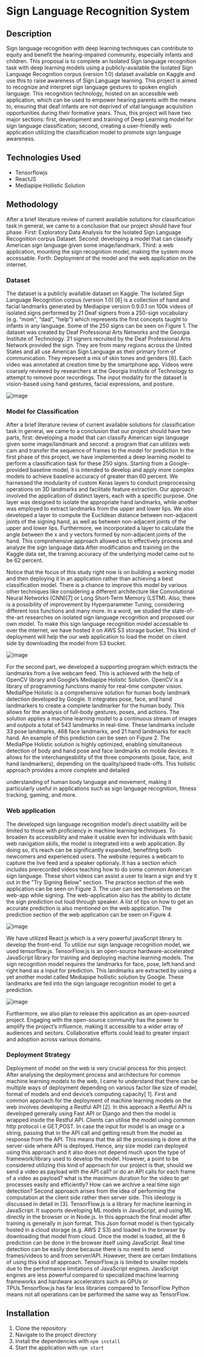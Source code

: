 # Sign Language Recognition System

## Description
Sign language recognition with deep learning techniques can contribute to equity and benefit the
hearing-impaired community, especially infants and children. This proposal is to complete an Isolated
Sign language recognition task with deep learning models using a publicly-available the Isolated
Sign Language Recognition corpus (version 1.0) dataset available on Kaggle and use this to raise
awareness of Sign Language learning. This project is aimed to recognize and interpret sign language
gestures to spoken english language. This recognition technology, hosted on an accessible
web application, which can be used to empower hearing parents with the means to, ensuring that
deaf infants are not deprived of vital language acquisition opportunities during their formative years.
Thus, this project will have two major sections: first, development and training of Deep
Learning model for sign language classification; second, creating a user-friendly web application
utilizing the classification model to promote sign language awareness.

## Technologies Used
- Tensorflowjs
- ReactJS
- Mediapipe Hollistic Solution

## Methodology
After a brief literature review of current available solutions for classification task in general, we came to a conclusion
that our project should have four phase. First: Exploratory Data Analysis for the Isolated Sign Language Recognition
corpus Dataset. Second: developing a model that can classify American sign language given some image/landmark.
Third: a web application, mounting the sign recognition model, making the system more accessable. Forth: Deployment
of the model and the web application on the internet.

### Dataset
The dataset is a publicly available dataset on Kaggle. The Isolated Sign Language Recognition corpus (version 1.0)
[6] is a collection of hand and facial landmarks generated by Mediapipe version 0.9.0.1 on 100k videos of isolated
signs performed by 21 Deaf signers from a 250-sign vocabulary (e.g. “mom", “dad", “help") which represents the first
concepts taught to infants in any language. Some of the 250 signs can be seen on Figure 1. The dataset was created by
Deaf Professional Arts Networks and the Georgia Institute of Technology. 21 signers recruited by the Deaf Professional
Arts Network provided the sign. They are from many regions across the United States and all use American Sign
Language as their primary form of communication. They represent a mix of skin tones and genders [6]. Each video
was annotated at creation time by the smartphone app. Videos were coarsely reviewed by researchers at the Georgia
Institute of Technology to attempt to remove poor recordings. The input modality for the dataset is vision-based using
hand gestures, facial expressions, and posture.


![image](https://github.com/ayushshawnfrost/Sign-Language-Recognition-System/assets/23500476/0e8a5875-5332-4b77-99f4-1f62ea9c05dc)


### Model for Classification
After a brief literature review of current available solutions for classification task in general, we came to a conclusion
that our project should have two parts, first: developing a model that can classify American sign language given some
image/landmark and second: a program that can utilizes web cam and transfer the sequence of frames to the model for
prediction
In the first phase of this project, we have implemented a deep learning model to perform a classification task for these
250 signs. Starting from a Google-provided baseline model, it is intended to develop and apply more complex models
to achieve baseline accuracy of greater than 60 percent.
We harnessed the modularity of custom Keras layers to conduct preprocessing operations on 3D landmarks and facilitate
feature extraction. Our approach involved the application of distinct layers, each with a specific purpose. One layer
was designed to isolate the appropriate hand landmarks, while another was employed to extract landmarks from the
upper and lower lips. We also developed a layer to compute the Euclidean distance between non-adjacent joints of
the signing hand, as well as between non-adjacent joints of the upper and lower lips. Furthermore, we incorporated a
layer to calculate the angle between the x and y vectors formed by non-adjacent joints of the hand. This comprehensive
approach allowed us to effectively process and analyze the sign language data.After modification and training on the
Kaggle data set, the training accuracy of the underlying model came out to be 62 percent.

Notice that the focus of this study right now is on building a working model and then deploying it in an application
rather than achieving a best classification model. There is a chance to improve this model by various other techniques
like considering a different architecture like Convolutional Neural Networks (CNN)[7] or Long Short-Term Memory
(LSTM). Also, there is a possibility of improvement by Hyperparameter Tuning, considering different loss functions and
many more. In a word, we studied the state-of-the-art researches on isolated sign language recognition and proposed
our own model.
To make this sign language recognition model accessable to over the internet, we have hosted it on AWS S3 storage
bucket. This kind of deployment will help the our web application to load the model on client side by downloading the
model from S3 bucket.


![image](https://github.com/ayushshawnfrost/Sign-Language-Recognition-System/assets/23500476/7b03e3cc-56b0-47ff-864c-6683a49bbf3f)

For the second part, we developed a supporting program which extracts the landmarks from a live webcam feed. This
is achieved with the help of OpenCV library and Google’s Mediapipe Holistic Solution. OpenCV is a library of
programming functions mainly for real-time computer vision. MediaPipe Holistic is a comprehensive solution for
human body landmark detection developed by Google. It integrates pose, face, and hand landmarkers to create a
complete landmarker for the human body. This allows for the analysis of full-body gestures, poses, and actions. The
solution applies a machine learning model to a continuous stream of images and outputs a total of 543 landmarks in
real-time. These landmarks include 33 pose landmarks, 468 face landmarks, and 21 hand landmarks for each hand. An
example of this prediction can be seen on Figure 2.
The MediaPipe Holistic solution is highly optimized, enabling simultaneous detection of body and hand pose and
face landmarks on mobile devices. It allows for the interchangeability of the three components (pose, face, and hand
landmarkers), depending on the quality/speed trade-offs. This holistic approach provides a more complete and detailed

understanding of human body language and movement, making it particularly useful in applications such as sign
language recognition, fitness tracking, gaming, and more.

### Web application
The developed sign language recognition model’s direct usability will be limited to those with proficiency in machine
learning techniques. To broaden its accessibility and make it usable even for individuals with basic web navigation
skills, the model is integrated into a web application. By doing so, it’s reach can be significantly expanded, benefiting
both newcomers and experienced users.
The website requires a webcam to capture the live feed and a speaker optionaly. It has a section which includes
prerecorded videos teaching how to do some common American sign language. These short videos can assist a user to
learn a sign and try it out in the "Try Signing Below" section. The practice section of the web application can be seen on
Figure 3. The user can see themselves on the web-app while signing. The web-application also has the ability to dictate
the sign prediction out loud through speaker. A list of tips on how to get an accurate prediction is also mentioned on the
web application. The prediction section of the web application can be seen on Figure 4.


![image](https://github.com/ayushshawnfrost/Sign-Language-Recognition-System/assets/23500476/6b1949f7-e549-44e1-8eb0-99ae9f1c6405)


We have utilized React.js which is a very powerful javaScript library to develop the front-end. To utilize our sign
language recognition model, we used tensorflow.js. TensorFlow.js is an open-source hardware-accelerated JavaScript
library for training and deploying machine learning models. The sign recognition model requires the landmarks for
face, pose, left hand and right hand as a input for prediction. This landmarks are extracted by using a yet another model
called Mediapipe hollistic solution by Google. These landmarks are fed into the sign language recognition model to get
a prediction.

![image](https://github.com/ayushshawnfrost/Sign-Language-Recognition-System/assets/23500476/bcaa7496-38c1-4dc0-acdb-1038fdf609f1)


Furthermore, we also plan to release this application as an open-sourced project. Engaging with the open-source
community has the power to amplify the project’s influence, making it accessible to a wider array of audiences and
sectors. Collaborative efforts could lead to greater impact and adoption across various domains.


###  Deployment Strategy
Deployment of model on the web is very crucial process for this project. After analysing the deployment process and
architecture for common machine learning models to the web, I came to understand that there can be multiple ways of
deployment depending on various factor like size of model, format of models and end device’s computing capacity[
1]. First and common approach for the deployment of machine learning models on the web involves developing a
Restful API [2]. In this approach a Restful API is developed generally using Fast API or Django and then the model
is wrapped inside the Restful API. Clients can utilise the model using common http protocol i.e GET,POST. In case
the input for model is an image or a string, passing that in the API call and getting result from the model as response
from the API. This means that the all the processing is done at the server-side where API is deployed. Hence, any
size model can deployed using this approach and it also does not depend much upon the type of framework/library
used to develop the model. However, a point to be considered utilizing this kind of approach for our project is that,
should we send a video as payload with the API call? or do an API calls for each frame of a video as payload? what
is the maximum duration for the video to get processes easily and efficiently? How can we archive a real time sign
detection? Second approach arises from the idea of performing the computation at the client side rather then server side.
This ideology is discussed in detail in [3]. TensorFlow.js is a library for machine learning in JavaScript. It supports
developing ML models in JavaScript, and using ML directly in the browser or in Node.js. In this approach the final
model after training is generally in json format. This Json format model is then typically hosted in a cloud storage
(e.g. AWS 2 S3) and loaded in the browser by downloading that model from cloud. Once the model is loaded, all the
6
prediction can be done in the browser itself using JavaScript. Real time detection can be easily done because there is no
need to send frames/videos to and from server/API. However, there are certain limitations of using this kind of approach.
TensorFlow.js is limited to smaller models due to the performance limitations of JavaScript engines. JavaScript engines
are less powerful compared to specialized machine learning frameworks and hardware accelerators such as GPUs or
TPUs.Tensorflow.js has far less libraries compared to TensorFlow Python means not all operations can be performed
the same way as TensorFlow.


## Installation
1. Clone the repository
2. Navigate to the project directory
3. Install the dependencies with `npm install`
4. Start the application with `npm start`


